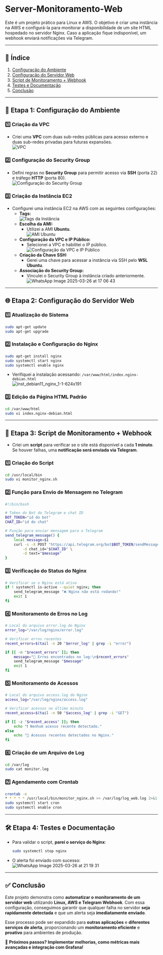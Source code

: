 # Server-Monitoramento-Web

Este é um projeto prático para Linux e AWS. O objetivo é criar uma instância na AWS e configurá-la para monitorar a disponibilidade de um site HTML hospedado no servidor Nginx. Caso a aplicação fique indisponível, um webhook enviará notificações via Telegram.

---

## 📌 Índice
1. [Configuração do Ambiente](#etapa-1-configuração-do-ambiente)
2. [Configuração do Servidor Web](#etapa-2-configuração-do-servidor-web)
3. [Script de Monitoramento + Webhook](#etapa-3-script-de-monitoramento--webhook)
4. [Testes e Documentação](#etapa-4-testes-e-documentação)
5. [Conclusão](#conclusão)

---

## 🔧 Etapa 1: Configuração do Ambiente

### 1️⃣ Criação da VPC  
- Criei uma **VPC** com duas sub-redes públicas para acesso externo e duas sub-redes privadas para futuras expansões.  
  ![VPC](https://github.com/user-attachments/assets/aa0728eb-19d5-47b4-875b-24cad890cf3f)

### 2️⃣ Configuração do Security Group  
- Defini regras no **Security Group** para permitir acesso via **SSH** (porta 22) e tráfego **HTTP** (porta 80).  
  ![Configuração do Security Group](https://github.com/user-attachments/assets/4c3c3a66-3ecd-4c27-ab93-d4fe84a7f5de)

### 3️⃣ Criação da Instância EC2  
- Configurei uma instância EC2 na AWS com as seguintes configurações:
  - **Tags:**  
    ![Tags da Instância](https://github.com/user-attachments/assets/8efe5b90-2694-4bb4-900f-bb3373605f55)
  - **Escolha da AMI:**  
    - Utilizei a AMI **Ubuntu**.  
    ![AMI Ubuntu](https://github.com/user-attachments/assets/fe2b718f-2ed1-4003-b833-2bd31e19bb81)
  - **Configuração da VPC e IP Público:**  
    - Selecionei a VPC e habilitei o IP público.  
    ![Configuração da VPC e IP Público](https://github.com/user-attachments/assets/2a910dff-8626-4625-82be-1a4c2291ebb8)
  - **Criação da Chave SSH:**  
    - Gerei uma chave para acessar a instância via SSH pelo **WSL Ubuntu**.
  - **Associação do Security Group:**  
    - Vinculei o Security Group à instância criado anteriormente.  
    ![WhatsApp Image 2025-03-26 at 17 06 43](https://github.com/user-attachments/assets/1a3c649e-bddd-4ca7-9529-7042570c8649)


---

## 🌐 Etapa 2: Configuração do Servidor Web

### 1️⃣ Atualização do Sistema  
```bash
sudo apt-get update
sudo apt-get upgrade
```

### 2️⃣ Instalação e Configuração do Nginx  
```bash
sudo apt-get install nginx
sudo systemctl start nginx
sudo systemctl enable nginx
```
- Verifiquei a instalação acessando: `/var/www/html/index.nginx-debian.html`  
  ![inst_debian11_nginx_1-1-624x191](https://github.com/user-attachments/assets/b3bf26f8-75ce-4096-a2df-99c0f26ac16d)

### 3️⃣ Edição da Página HTML Padrão  
```bash
cd /var/www/html
sudo vi index.nginx-debian.html
```

---

## 📡 Etapa 3: Script de Monitoramento + Webhook

- Criei um **script** para verificar se o site está disponível a cada **1 minuto**. Se houver falhas, uma **notificação será enviada via Telegram**.

### 1️⃣ Criação do Script  
```bash
cd /usr/local/bin
sudo vi monitor_nginx.sh
```

### 2️⃣ Função para Envio de Mensagem no Telegram  
```bash
#!/bin/bash

# Token do Bot do Telegram e chat ID
BOT_TOKEN="id do bot"
CHAT_ID="id do chat"

# Função para enviar mensagem para o Telegram
send_telegram_message() {
    local message=$1
    curl -s -X POST "https://api.telegram.org/bot$BOT_TOKEN/sendMessage" \
        -d chat_id="$CHAT_ID" \
        -d text="$message"
}
```

### 3️⃣ Verificação do Status do Nginx  
```bash
# Verificar se o Nginx está ativo
if ! systemctl is-active --quiet nginx; then
    send_telegram_message "❌ Nginx não está rodando!"
    exit 1
fi
```

### 4️⃣ Monitoramento de Erros no Log  
```bash
# Local do arquivo error.log do Nginx
error_log="/var/log/nginx/error.log"

# Verificar erros recentes
recent_errors=$(tail -n 20 "$error_log" | grep -i "error")

if [[ -n "$recent_errors" ]]; then
    message="🚨 Erros encontrados no log:\n$recent_errors"
    send_telegram_message "$message"
    exit 1
fi
```

### 5️⃣ Monitoramento de Acessos  
```bash
# Local do arquivo access.log do Nginx
access_log="/var/log/nginx/access.log"

# Verificar acessos no último minuto
recent_access=$(tail -n 50 "$access_log" | grep -i "GET")

if [[ -z "$recent_access" ]]; then
    echo "❗ Nenhum acesso recente detectado."
else
    echo "🔹 Acessos recentes detectados no Nginx."
fi
```

### 6️⃣ Criação de um Arquivo de Log  
```bash
cd /var/log
sudo cat monitor.log
```

### 7️⃣ Agendamento com Crontab  
```bash
crontab -e
* * * * * /usr/local/bin/monitor_nginx.sh >> /var/log/log_web.log 2>&1
sudo systemctl start cron
sudo systemctl enable cron
```

---

## 🛠️ Etapa 4: Testes e Documentação  

- Para validar o script, **parei o serviço do Nginx**:  
  ```bash
  sudo systemctl stop nginx
  ```
- O alerta foi enviado com sucesso:  
  ![WhatsApp Image 2025-03-26 at 21 19 31](https://github.com/user-attachments/assets/5acd66a4-b574-41ed-bc2a-e0250d9d1823)

---

## ✅ Conclusão  

Este projeto demonstra como **automatizar o monitoramento de um servidor web** utilizando **Linux, AWS e Telegram Webhook**. Com essa configuração, conseguimos garantir que qualquer falha no servidor **seja rapidamente detectada** e que um alerta seja **imediatamente enviado**.  

Esse processo pode ser expandido para **outras aplicações** e **diferentes serviços de alerta**, proporcionando um **monitoramento eficiente** e **proativo** para ambientes de produção.  

🚀 **Próximos passos? Implementar melhorias, como métricas mais avançadas e integração com Grafana!**  
